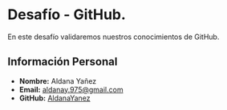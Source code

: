 # Desafío - GitHub.
En este desafío validaremos nuestros conocimientos de GitHub.
## Información Personal

- **Nombre:** Aldana Yañez
- **Email:** aldanay.975@gmail.com
- **GitHub:** [AldanaYanez](https://github.com/AldanaYanez)
